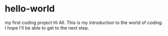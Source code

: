 # hello-world
my first coding project
Hi All. This is my introduction to the world of coding.
I hope I'll be able to get to the next step.
